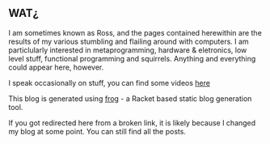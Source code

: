 ## WAT¿

I am sometimes known as Ross, and the pages contained herewithin are the results of  my various stumbling and flailing around with computers.  I am particlularly interested in metaprogramming,  hardware & eletronics, low level stuff, functional programming and squirrels.  Anything and everything could appear here, however.

I speak occasionally on stuff, you can find some videos [here](https://skillsmatter.com/legacy_profile/ross-mckinlay#skillscasts)

This blog is generated using [frog](https://github.com/greghendershott/frog) - a Racket based static blog generation tool.

If you got redirected here from a broken link, it is likely because I changed my blog at some point. You can still find all the posts.

